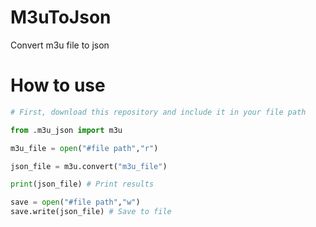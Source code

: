 # M3uToJson
Convert m3u file to json

# How to use

```python
# First, download this repository and include it in your file path

from .m3u_json import m3u

m3u_file = open("#file path","r")

json_file = m3u.convert("m3u_file")

print(json_file) # Print results

save = open("#file path","w")
save.write(json_file) # Save to file
```
